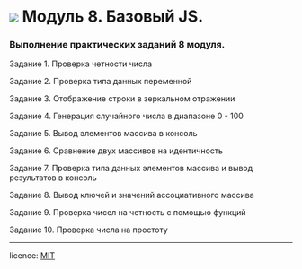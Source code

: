 # ![](https://upload.wikimedia.org/wikipedia/commons/thumb/6/6a/JavaScript-logo.png/240px-JavaScript-logo.png) Модуль 8.  Базовый JS.
### Выполнение практических заданий 8 модуля.

Задание 1. Проверка четности числа    

Задание 2. Проверка типа данных переменной  

Задание 3. Отображение строки в зеркальном отражении    

Задание 4. Генерация случайного числа в диапазоне 0 - 100

Задание 5. Вывод элементов массива в консоль

Задание 6. Сравнение двух массивов на идентичность

Задание 7. Проверка типа данных элементов массива и вывод результатов в консоль

Задание 8. Вывод ключей и значений ассоциативного массива

Задание 9. Проверка чисел на четность с помощью функций

Задание 10. Проверка числа на простоту


--------
licence: [MIT](./license.md)